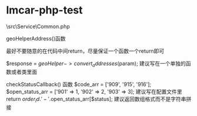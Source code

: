 # lmcar-php-test
\src\Service\Common.php 

geoHelperAddress()函数

最好不要随意的在代码中间return，尽量保证一个函数一个return即可

$response = $geoHelper->convert_addresses($param);
建议写在一个单独的函数或者类里面




checkStatusCallback() 函数
$code_arr = ['909', '915', '916']; 
$open_status_arr = ['901' => 1, '902' => 2, '903' => 3];
建议写在配置文件里
return $order_id.'-'.$open_status_arr[$status]; 建议返回数组格式而不是字符串拼接
